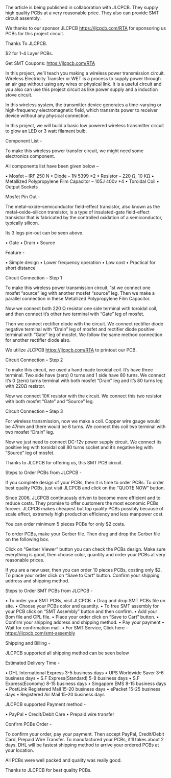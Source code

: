 The article is being published in collaboration with JLCPCB. They supply high quality PCBs at a very reasonable price. They also can provide SMT circuit assembly.

We thanks to our sponsor JLCPCB https://jlcpcb.com/RTA for sponsoring us PCBs for this project circuit.

Thanks To JLCPCB.

$2 for 1-4 Layer PCBs.

Get SMT Coupons: https://jlcpcb.com/RTA


In this project, we’ll teach you making a wireless power transmission circuit. Wireless Electricity Transfer or WET is a process to supply power through an air gap without using any wires or physical link. It is a useful circuit and you also can use this project circuit as like power supply and a induction stove circuit.

In this wireless system, the transmitter device generates a time-varying or high-frequency electromagnetic field, which transmits power to receiver device without any physical connection.

In this project, we will build a basic low powered wireless transmitter circuit to glow an LED or 3 watt filament bulb.

Component List - 

To make this wireless power transfer circuit, we might need some electronics component.

All components list have been given below –

•	Mosfet – IRF 250 N
•	Diode – 1N 5399 *2
•	Resistor –  220 Ω, 10 KΩ
•	Metallized Polypropylene Film Capacitor – 105J 400v *4
•	Toroidal Coil 
•	Output Sockets

Mosfet Pin Out - 

The metal–oxide–semiconductor field-effect transistor, also known as the metal–oxide–silicon transistor, is a type of insulated-gate field-effect transistor that is fabricated by the controlled oxidation of a semiconductor, typically silicon. 

Its 3 legs pin-out can be seen above.

•	Gate
•	Drain
•	Source

Feature - 

•	Simple design
•	Lower frequency operation
•	Low cost
•	Practical for short distance

Circuit Connection – Step 1

To make this wireless power transmission circuit, 1st we connect one mosfet “source” leg with another mosfet “source” leg. Then we make a parallel connection in these Metallized Polypropylene Film Capacitor. 

Now we connect both 220 Ω resistor one side terminal with toroidal coil, and then connect it’s other two terminal with “Gate” leg of mosfet.

Then we connect rectifier diode with the circuit. We connect rectifier diode negative terminal with “Drain” leg of mosfet and rectifier diode positive terminal with “Gate” leg of mosfet. We follow the same method connection for another rectifier diode also.

We utilize JLCPCB https://jlcpcb.com/RTA to printout our PCB.

Circuit Connection – Step 2

To make this circuit, we used a hand made toroidal coil. It’s have three terminal. Two side have (zero) 0 turns and 1 side have 80 turns. We connect it’s 0 (zero) turns terminal with both mosfet “Drain” leg and it’s 80 turns leg with 220Ω resistor. 

Now we connect 10K resistor with the circuit. We connect this two resistor with both  mosfet “Gate” and “Source” leg.

Circuit Connection – Step 3

For wireless transmission, now we make a coil. Copper wire gauge would be 47mm and there would be 6 turns. We connect this coil two terminal with two mosfet “Drain” leg.

Now we just need to connect DC-12v power supply circuit. We connect its positive leg with toroidal coil 80 turns socket and it’s negative leg with “Source” leg of mosfet.

Thanks to JLCPCB for offering us, this SMT PCB circuit.


Steps to Order PCBs from JLCPCB - 

If you complete design of your PCBs, then it is time to order PCBs. To order best quality PCBs, just visit JLCPCB and click on the “QUOTE NOW” button.

Since 2006, JLCPCB continuously driven to become more efficient and to reduce costs. They promise to offer customers the most economic PCBs forever. JLCPCB makes cheapest but top quality PCBs possibly because of scale effect, extremely high production efficiency and less manpower cost.

You can order minimum 5 pieces PCBs for only $2 costs.

To order PCBs, make your Gerber file. Then drag and drop the Gerber file on the following box.

Click on “Gerber Viewer” button you can check the PCBs design. Make sure everything is good, then choose color, quantity and order your PCBs at very reasonable prices.

If you are a new user, then you can order 10 pieces PCBs, costing only $2. To place your order click on “Save to Cart” button. Confirm your shipping address and shipping method.


Steps to Order SMT PCBs from JLCPCB - 

•	To order your SMT PCBs, visit JLCPCB.
•	 Drag and drop SMT PCBs file on site.
•	 Choose your PCBs color and quantity.
•	 To free SMT assembly for your PCB click on “SMT Assembly” button and then confirm.
•	 Add your Bom file and CPL file.
•	 Place your order click on “Save to Cart” button.
•	 Confirm your shipping address and shipping method.
•	 Pay your payment
•	 Wait for confirmation mail.
•	 For SMT Service, Click here - https://jlcpcb.com/smt-assembly

Shipping and Billing - 

JLCPCB supported all shipping method can be seen below

Estimated Delivery Time -

•	DHL International Express 3-5 business days
•	UPS Worldwide Saver 3-6 business days
•	S.F Express(Standard) 5-8 business days
•	S.F Express(Economy) 8-15 business days
•	Singapore EMS 8-15 business days
•	PostLink Registered Mail 15-20 business days
•	ePacket 15-25 business days
•	Registered Air Mail 15-20 business days

JLCPCB supported Payment method - 

•	PayPal
•	Credit/Debit Care
•	Prepaid wire transfer

Confirm PCBs Order - 

To confirm your order, pay your payment. Then accept PayPal, Credit/Debit Card, Prepaid Wire Transfer. To manufactured your PCBs, it’ll takes about 2 days. DHL will be fastest shipping method to arrive your ordered PCBs at your location.

All PCBs were well packed and quality was really good.

Thanks to JLCPCB for best quality PCBs.



